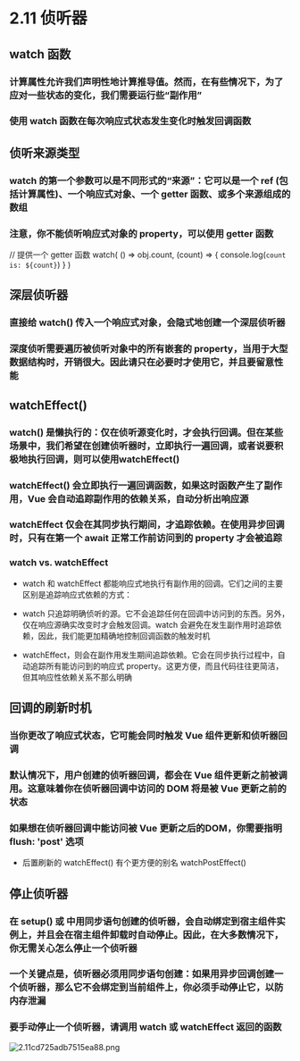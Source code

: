 # 2.11 侦听器

## watch 函数

### 计算属性允许我们声明性地计算推导值。然而，在有些情况下，为了应对一些状态的变化，我们需要运行些“副作用”

### 使用 watch 函数在每次响应式状态发生变化时触发回调函数

## 侦听来源类型

### watch 的第一个参数可以是不同形式的“来源”：它可以是一个 ref (包括计算属性)、一个响应式对象、一个 getter 函数、或多个来源组成的数组

### 注意，你不能侦听响应式对象的 property，可以使用 getter 函数

// 提供一个 getter 函数
watch(
  () => obj.count,
  (count) => {
    console.log(`count is: ${count}`)
  }
)
## 深层侦听器

### 直接给 watch() 传入一个响应式对象，会隐式地创建一个深层侦听器

### 深度侦听需要遍历被侦听对象中的所有嵌套的 property，当用于大型数据结构时，开销很大。因此请只在必要时才使用它，并且要留意性能

## watchEffect()

### watch() 是懒执行的：仅在侦听源变化时，才会执行回调。但在某些场景中，我们希望在创建侦听器时，立即执行一遍回调，或者说要积极地执行回调，则可以使用watchEffect()

### watchEffect() 会立即执行一遍回调函数，如果这时函数产生了副作用，Vue 会自动追踪副作用的依赖关系，自动分析出响应源

### watchEffect 仅会在其同步执行期间，才追踪依赖。在使用异步回调时，只有在第一个 await 正常工作前访问到的 property 才会被追踪

### watch vs. watchEffect

- watch 和 watchEffect 都能响应式地执行有副作用的回调。它们之间的主要区别是追踪响应式依赖的方式：

- watch 只追踪明确侦听的源。它不会追踪任何在回调中访问到的东西。另外，仅在响应源确实改变时才会触发回调。watch 会避免在发生副作用时追踪依赖，因此，我们能更加精确地控制回调函数的触发时机

- watchEffect，则会在副作用发生期间追踪依赖。它会在同步执行过程中，自动追踪所有能访问到的响应式 property。这更方便，而且代码往往更简洁，但其响应性依赖关系不那么明确

## 回调的刷新时机

### 当你更改了响应式状态，它可能会同时触发 Vue 组件更新和侦听器回调

### 默认情况下，用户创建的侦听器回调，都会在 Vue 组件更新之前被调用。这意味着你在侦听器回调中访问的 DOM 将是被 Vue 更新之前的状态

### 如果想在侦听器回调中能访问被 Vue 更新之后的DOM，你需要指明 flush: 'post' 选项

- 后置刷新的 watchEffect() 有个更方便的别名 watchPostEffect()

## 停止侦听器

### 在 setup() 或  中用同步语句创建的侦听器，会自动绑定到宿主组件实例上，并且会在宿主组件卸载时自动停止。因此，在大多数情况下，你无需关心怎么停止一个侦听器

### 一个关键点是，侦听器必须用同步语句创建：如果用异步回调创建一个侦听器，那么它不会绑定到当前组件上，你必须手动停止它，以防内存泄漏

### 要手动停止一个侦听器，请调用 watch 或 watchEffect 返回的函数


![2.11cd725adb7515ea88.png](https://img.picgo.net/2024/02/10/2.11cd725adb7515ea88.png)
